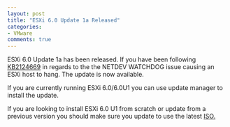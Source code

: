 ```yaml
---
layout: post
title: "ESXi 6.0 Update 1a Released"
categories:
- VMware
comments: true
---
```

ESXi 6.0 Update 1a has been released. If you have been following [KB2124669](http://kb.vmware.com/selfservice/microsites/search.do?language=en_US&cmd=displayKC&externalId=2124669) in regards to the the NETDEV WATCHDOG issue causing an ESXi host to hang. The update is now available.

If you are currently running ESXi 6.0/6.0U1 you can use update manager to install the update.

If you are looking to install ESXi 6.0 U1 from scratch or update from a previous version you should make sure you update to use the latest [ISO.](https://my.vmware.com/web/vmware/details?downloadGroup=ESXI600U1&productId=491&rPId=8762)
